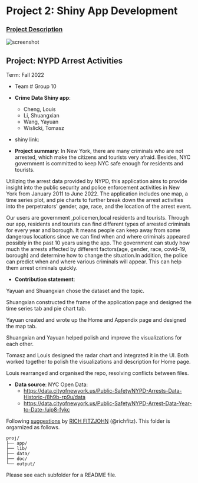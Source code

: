 # Project 2: Shiny App Development

### [Project Description](doc/project2_desc.md)

![screenshot](doc/figs/crime.jpg)



## Project: NYPD Arrest Activities
Term: Fall 2022

+ Team # Group 10
+ **Crime Data Shiny app**:
	+ Cheng, Louis
	+ Li, Shuangxian
	+ Wang, Yayuan
	+ Wislicki, Tomasz

+ shiny link:

+ **Project summary**:
In New York, there are many criminals who are not arrested, which make the citizens and tourists very afraid. Besides, NYC government is committed to keep NYC safe enough for residents and tourists.

Utilizing the arrest data provided by NYPD, this application aims to provide insight into the public security and police enforcement activities in New York from January 2011 to June 2022. The application includes one map, a time series plot, and pie charts to further break down the arrest activities into the perpetrators' gender, age, race, and the location of the arrest event.

Our users are government ,policemen,local residents and tourists. Through our app, residents and tourists can find different types of arrested criminals for every year and borough. It means people can keep away from some dangerous locations since we can find when and where criminals appeared possibly in the past 10 years using the app. The government can study how much the arrests affected  by different factors(age, gender, race, covid-19, borough) and determine how to change the situation.In addition, the police can predict when and where various criminals will appear. This can help them arrest criminals quickly.


+ **Contribution statement**: 

Yayuan and Shuangxian chose the dataset and the topic.

Shuangxian constructed the frame of the application page and designed the time series tab and pie chart tab.

Yayuan created and wrote up the Home and Appendix page and designed the map tab. 

Shuangxian and Yayuan helped polish and improve the visualizations for each other.

Tomasz and Louis designed the radar chart and integrated it in the UI. Both worked together to polish the visualizations and description for Home page.

Louis rearranged and organised the repo, resolving conflicts between files.

+ **Data source**: 
NYC Open Data:  
   + https://data.cityofnewyork.us/Public-Safety/NYPD-Arrests-Data-Historic-/8h9b-rp9u/data
   + https://data.cityofnewyork.us/Public-Safety/NYPD-Arrest-Data-Year-to-Date-/uip8-fykc

Following [suggestions](http://nicercode.github.io/blog/2013-04-05-projects/) by [RICH FITZJOHN](http://nicercode.github.io/about/#Team) (@richfitz). This folder is orgarnized as follows.

```
proj/
├── app/
├── lib/
├── data/
├── doc/
└── output/
```

Please see each subfolder for a README file.

